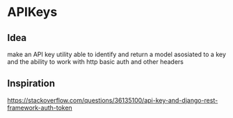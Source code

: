 # APIKeys
## Idea
make an API key utility able to identify and return a model asosiated to a key and the ability to work with http basic auth and other headers

## Inspiration
https://stackoverflow.com/questions/36135100/api-key-and-django-rest-framework-auth-token
